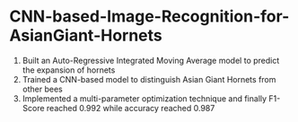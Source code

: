 # CNN-based-Image-Recognition-for-AsianGiant-Hornets
1. Built an Auto-Regressive Integrated Moving Average model to predict the expansion of hornets 
2. Trained a CNN-based model to distinguish Asian Giant Hornets from other bees 
3. Implemented a multi-parameter optimization technique and finally F1-Score reached 0.992 while accuracy reached 0.987
